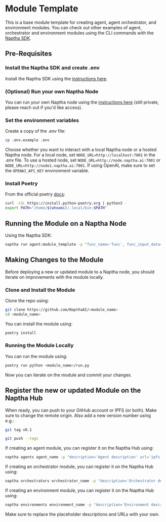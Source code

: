 # Module Template

This is a base module template for creating agent, agent orchestrator, and environment modules. You can check out other examples of agent, orchestrator and environment modules using the CLI commands with the [Naptha SDK](https://github.com/NapthaAI/naptha-sdk). 

## Pre-Requisites 

### Install the Naptha SDK and create .env

Install the Naptha SDK using the [instructions here](https://github.com/NapthaAI/naptha-sdk).

### (Optional) Run your own Naptha Node

You can run your own Naptha node using the [instructions here](https://github.com/NapthaAI/node) (still private, please reach out if you'd like access).

### Set the environment variables

Create a copy of the .env file:

```bash
cp .env.example .env
```

Choose whether you want to interact with a local Naptha node or a hosted Naptha node. For a local node, set ```NODE_URL=http://localhost:7001``` in the .env file. To use a hosted node, set ```NODE_URL=http://node.naptha.ai:7001``` or ```NODE_URL=http://node1.naptha.ai:7001```. If using OpenAI, make sure to set the ```OPENAI_API_KEY``` environment variable.

### Install Poetry 

From the official poetry [docs](https://python-poetry.org/docs/#installing-with-the-official-installer):

```bash
curl -sSL https://install.python-poetry.org | python3 -
export PATH="/home/$(whoami)/.local/bin:$PATH"
```

## Running the Module on a Naptha Node

Using the Naptha SDK:

```bash
naptha run agent:module_template -p "func_name='func', func_input_data='gm...'" 
```

## Making Changes to the Module

Before deploying a new or updated module to a Naptha node, you should iterate on improvements with the module locally. 

### Clone and Install the Module

Clone the repo using:

```bash
git clone https://github.com/NapthaAI/<module_name>
cd <module_name>
```

You can install the module using:

```bash
poetry install
```

### Running the Module Locally

You can run the module using:

```bash
poetry run python <module_name>/run.py
```

Now you can iterate on the module and commit your changes.

## Register the new or updated Module on the Naptha Hub

When ready, you can push to your GitHub account or IPFS (or both). Make sure to change the remote origin. Also add a new version number using e.g.:

```bash
git tag v0.1
```

```bash
git push --tags
```

If creating an agent module, you can register it on the Naptha Hub using:

```bash
naptha agents agent_name -p "description='Agent description' url='ipfs://QmNer9SRKmJPv4Ae3vdVYo6eFjPcyJ8uZ2rRSYd3koT6jg' type='package' version='0.1'" 
```

If creating an orchestrator module, you can register it on the Naptha Hub using:

```bash
naptha orchestrators orchestrator_name -p "description='Orchestrator description' url='ipfs://QmNer9SRKmJPv4Ae3vdVYo6eFjPcyJ8uZ2rRSYd3koT6jg' type='package' version='0.1'" 
```

If creating an environment module, you can register it on the Naptha Hub using:

```bash
naptha environments environment_name -p "description='Environment description' url='ipfs://QmNer9SRKmJPv4Ae3vdVYo6eFjPcyJ8uZ2rRSYd3koT6jg' type='package' version='0.1'" 
```

Make sure to replace the placeholder descriptions and URLs with your own.
